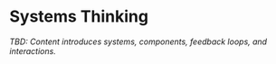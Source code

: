 # Systems Thinking

_TBD: Content introduces systems, components, feedback loops, and interactions._